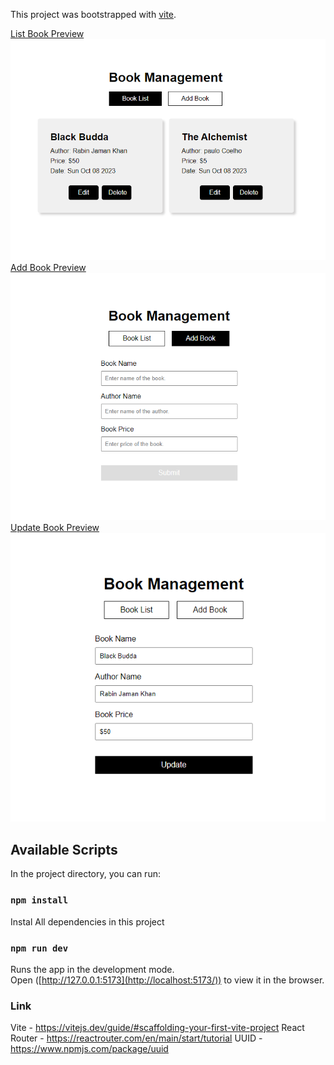 This project was bootstrapped with [vite](https://vitejs.dev/guide/#scaffolding-your-first-vite-project).


<ins>List Book Preview</ins>
![Project Preview](/images/ListOfBooks.PNG)
<ins>Add Book Preview</ins>
![Project Preview](/images/AddBook.PNG)
<ins>Update Book Preview</ins>
![Project Preview](/images/UpdateBook.PNG)

## Available Scripts

In the project directory, you can run:

### `npm install`

Instal All dependencies in this project

### `npm run dev`

Runs the app in the development mode.<br />
Open ([http://127.0.0.1:5173](http://localhost:5173/)) to view it in the browser.

### Link

Vite - https://vitejs.dev/guide/#scaffolding-your-first-vite-project
React Router - https://reactrouter.com/en/main/start/tutorial
UUID - https://www.npmjs.com/package/uuid
